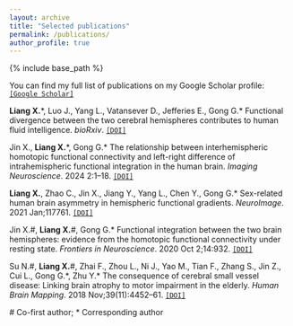 ```yaml
---
layout: archive
title: "Selected publications"
permalink: /publications/
author_profile: true
---
```



{% include base_path %}

You can find my full list of publications on my Google Scholar profile: [`[Google Scholar]`](https://scholar.google.com/citations?user=pJqylw4AAAAJ&hl=zh-TW&authuser=1)

**Liang X.**\*, Luo J., Yang L., Vatansever D., Jefferies E., Gong G.\* Functional divergence between the two cerebral hemispheres contributes to human fluid intelligence. *bioRxiv*. [`[DOI]`](https://doi.org/10.1101/2024.04.05.586081)

Jin X., **Liang X.**\*, Gong G.\* The relationship between interhemispheric homotopic functional connectivity and left-right difference of intrahemispheric functional integration in the human brain. *Imaging Neuroscience*. 2024 2:1–18. [`[DOI]`](https://doi.org/10.1162/imag_a_00205)

**Liang X.**, Zhao C., Jin X., Jiang Y., Yang L., Chen Y., Gong G.\* Sex-related human brain asymmetry in hemispheric functional gradients. *NeuroImage*. 2021 Jan;117761. [`[DOI]`](https://doi.org/10.1016/j.neuroimage.2021.117761)

Jin X.\#, **Liang X.**\#, Gong G.\* Functional integration between the two brain hemispheres: evidence from the homotopic functional connectivity under resting state. *Frontiers in Neuroscience*. 2020 Oct 2;14:932. [`[DOI]`](https://doi.org/10.3389/fnins.2020.00932)

Su N.\#, **Liang X.**\#, Zhai F., Zhou L., Ni J., Yao M., Tian F., Zhang S., Jin Z., Cui L., Gong G.\*, Zhu Y.\* The consequence of cerebral small vessel disease: Linking brain atrophy to motor impairment in the elderly. *Human Brain Mapping*. 2018 Nov;39(11):4452–61. [`[DOI]`](https://doi.org/10.1002/hbm.24284)

\# Co-first author; \* Corresponding author


